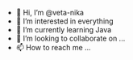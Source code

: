 - 👋 Hi, I’m @veta-nika
- 👀 I’m interested in everything
- 🌱 I’m currently learning Java
- 💞️ I’m looking to collaborate on ...
- 📫 How to reach me ...

<!---
veta-nika/veta-nika is a ✨ special ✨ repository because its `README.md` (this file) appears on your GitHub profile.
You can click the Preview link to take a look at your changes.
--->

